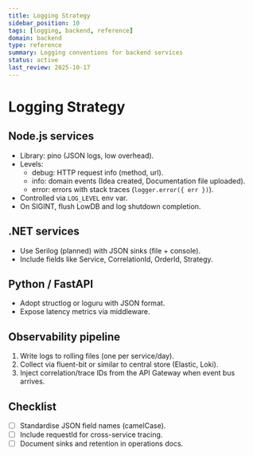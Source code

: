 ```yaml
---
title: Logging Strategy
sidebar_position: 10
tags: [logging, backend, reference]
domain: backend
type: reference
summary: Logging conventions for backend services
status: active
last_review: 2025-10-17
---
```


# Logging Strategy

## Node.js services

- Library: pino (JSON logs, low overhead).
- Levels:
  - debug: HTTP request info (method, url).
  - info: domain events (Idea created, Documentation file uploaded).
  - error: errors with stack traces (`logger.error({ err })`).
- Controlled via `LOG_LEVEL` env var.
- On SIGINT, flush LowDB and log shutdown completion.

## .NET services

- Use Serilog (planned) with JSON sinks (file + console).
- Include fields like Service, CorrelationId, OrderId, Strategy.

## Python / FastAPI

- Adopt structlog or loguru with JSON format.
- Expose latency metrics via middleware.

## Observability pipeline

1. Write logs to rolling files (one per service/day).
2. Collect via fluent-bit or similar to central store (Elastic, Loki).
3. Inject correlation/trace IDs from the API Gateway when event bus arrives.

## Checklist

- [ ] Standardise JSON field names (camelCase).
- [ ] Include requestId for cross-service tracing.
- [ ] Document sinks and retention in operations docs.